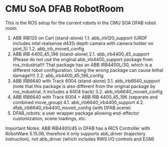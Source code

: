 # CMU SoA DFAB RobotRoom
This is the ROS setup for the current robots in the CMU SOA DFAB robot room: 
1. ABB IRB120 on Cart (stand-alone)
  1.1. abb_irb120_support (URDF includes intel realsense d435i depth camera with camera holder on joint_5)
  1.2. abb_irb_moveit_config
2. ABB IRB 4400_45_196 (stand-alone)
  2.1. abb_irb4400_45_support (Please do not use the original abb_irb4400_support package from ros_industrial!!! That package has an ABB IRB4400L/30, which is a different robot configuration. Using the wrong package can cause lethal damage!!!)
	2.2. abb_irb4400_45_196_config
3. ABB IRB6640 with Track 6004 (stand-alone)
	3.1. abb_irb6640_support (note that this package is also different from the original package by ros_industrial, it includes a 6004 track)
	3.2. abb_irb6640_moveit_config
4. ABB IRB6640 with Track 6004 + ABB IRB 4400_45_196 (separate and combined move_group)
	4.1.  abb_irb6640_irb4400_support
	4.2.  dfab_irb6640_irb4400_moveit_config (with DFAB.scene)
5. DFAB_robots: a user wrapper package allowing end-effector customization, scene loadings, etc.

Important Notes: ABB IRB4400/45 in DFAB has a IRC5 Controller with RobotWare 5.15.06, therefore it only supports abb_driver (trajectory instruction), not abb_driver (which includes RWS I/O controls and EGM)

